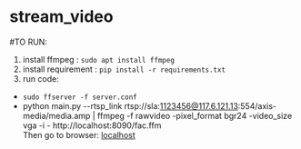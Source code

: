 # stream_video

#TO RUN:
1. install ffmpeg : `sudo apt install ffmpeg`
2. install requirement : `pip install -r requirements.txt`
3. run code:
- `sudo ffserver -f server.conf`
- python main.py --rtsp_link rtsp://sla:1123456@117.6.121.13:554/axis-media/media.amp | ffmpeg -f rawvideo -pixel_format bgr24
 -video_size
 vga -i
 \- http://localhost:8090/fac.ffm   
Then go to browser: [localhost](http://localhost:8090/facstream.mjpeg)